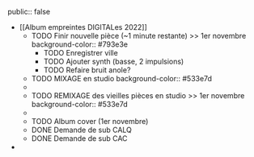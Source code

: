 public:: false

- [[Album empreintes DIGITALes 2022]]
	- TODO Finir nouvelle pièce (~1 minute restante) >> 1er novembre
	  background-color:: #793e3e
		- TODO Enregistrer ville
		- TODO Ajouter synth (basse, 2 impulsions)
		- TODO Refaire bruit anole?
	- TODO MIXAGE en studio
	  background-color:: #533e7d
	-
	- TODO REMIXAGE des vieilles pièces en studio >> 1er novembre
	  background-color:: #533e7d
	-
	- TODO Album cover (1er novembre)
	- DONE Demande de sub CALQ
	- DONE Demande de sub CAC
-